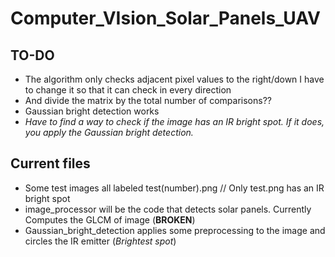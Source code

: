 # Computer_VIsion_Solar_Panels_UAV

## TO-DO
* The algorithm only checks adjacent pixel values to the right/down
I have to change it so that it can check in every direction 
* And divide the matrix by the total number of comparisons??
* Gaussian bright detection works
* _Have to find a way to check if the image has an IR bright spot. If it does,_
_you apply the Gaussian bright detection._

## Current files
* Some test images all labeled test(number).png // Only test.png has an IR bright spot
* image_processor will be the code that detects solar panels. Currently Computes the GLCM of image (__BROKEN__)
* Gaussian_bright_detection applies some preprocessing to the image and circles the IR emitter (_Brightest spot_)
